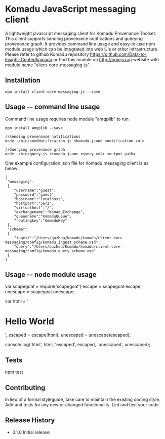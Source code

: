 Komadu JavaScript messaging client
=========

A lightweight javascript messaging client for Komadu Provenance Toolset. This client supports sending provenance notifications and querying provenance graph. It provides command line usage and easy-to-use npm module usage which can be integrated into web UIs or other infrastructure. Please refer to github Komadu repository https://github.com/Data-to-Insight-Center/komadu or find this module on http://npmjs.org website with module name "client-core-messaging-js".

## Installation

    npm install client-core-messaging-js --save

## Usage -- command line usage

Command line usage requires node module "amqplib" to run.

    npm install amqplib --save

    //Sending provenance notifications
    node ./bin/sendNotification.js <komadu.json> <notification xml>
    
    //Querying provenance graph
    node ./bin/query.js <komadu.json> <query xml> <output path>

  One example configuration json file for Komadu messaging client is as below:

    {
     "messaging":
     {
        "username":"guest",
        "password":"guest",
        "hostname":"localhost",
        "hostport":"5672",
        "virtualhost":"/",
        "exchangename":"KomaduExchange",
        "queuename":"KomaduQueue",
        "routingkey":"KomaduKey"
     },
     "schema":
     {
        "ingest":"/Users/quzhou/Komadu/komadu/client-core-messaging/config/komadu_ingest_schema.xsd",
        "query":"/Users/quzhou/Komadu/komadu/client-core-messaging/config/komadu_query_schema.xsd"
     }
    }


## Usage -- node module usage

  var scapegoat = require('scapegoat')
      escape = scapegoat.escape,
      unescape = scapegoat.unescape;

  var html = '<h1>Hello World</h1>',
      escaped = escape(html),
      unescaped = unescape(escaped);

  console.log('html', html, 'escaped', escaped, 'unescaped', unescaped);

## Tests

  npm test

## Contributing

In lieu of a formal styleguide, take care to maintain the existing coding style.
Add unit tests for any new or changed functionality. Lint and test your code.

## Release History

* 0.1.0 Initial release
